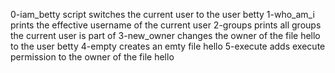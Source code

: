 0-iam_betty script switches the current user to the user betty
1-who_am_i prints the effective username of the current user
2-groups prints all groups the current user is part of
3-new_owner changes the owner of the file hello to the user betty
4-empty creates an emty file hello
5-execute adds execute permission to the owner of the file hello
